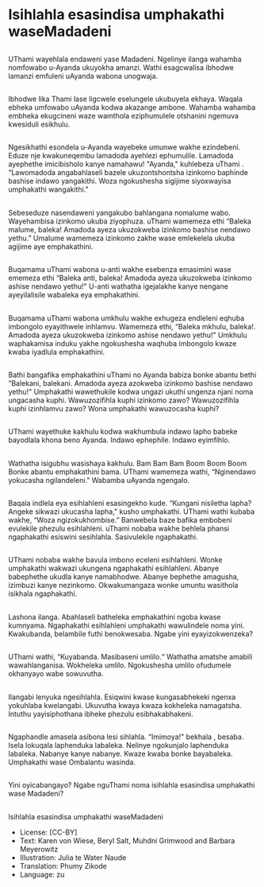 # Isihlahla esasindisa umphakathi waseMadadeni

##
UThami wayehlala endaweni yase
Madadeni. Ngelinye ilanga
wahamba nomfowabo u-Ayanda
ukuyokha amanzi. Wathi
esagcwalisa ibhodwe lamanzi
emfuleni uAyanda wabona
unogwaja.

##
Ibhodwe lika Thami lase ligcwele
eselungele ukubuyela ekhaya.
Waqala ebheka umfowabo uAyanda
kodwa akazange ambone.
Wahamba wahamba embheka
ekugcineni waze wamthola
eziphumulele otshanini ngemuva
kwesiduli esikhulu.

##
Ngesikhathi esondela u-Ayanda wayebeke umunwe wakhe ezindebeni. Eduze nje
kwakuneqembu lamadoda ayehlezi ephumulile. Lamadoda ayephethe imicibisholo kanye
namahawu!
"Ayanda," kuhlebeza uThami . “Lawomadoda angabahlaseli bazele ukuzontshontsha
izinkomo baphinde bashise indawo yangakithi. Woza ngokushesha sigijime siyoxwayisa
umphakathi wangakithi."

##
Sebeseduze nasendaweni
yangakubo bahlangana nomalume
wabo. Wayehambisa izinkomo
ukuba ziyophuza. uThami
wamemeza ethi “Baleka malume,
baleka! Amadoda ayeza
ukuzokweba izinkomo bashise
nendawo yethu.”
Umalume wamemeza izinkomo
zakhe wase emlekelela ukuba
agijime aye emphakathini.

##
Buqamama uThami wabona u-anti
wakhe esebenza emasimini wase
ememeza ethi “Baleka anti, baleka!
Amadoda ayeza ukuzokweba
izinkomo ashise nendawo yethu!"
U-anti wathatha igejalakhe kanye
nengane ayeyilalisile wabaleka eya
emphakathini.

##
Buqamama uThami wabona
umkhulu wakhe exhugeza endleleni
eqhuba imbongolo eyayithwele
inhlamvu.
Wamemeza ethi, “Baleka mkhulu,
baleka!. Amadoda ayeza
ukuzokweba izinkomo ashise
nendawo yethu!"
Umkhulu waphakamisa induku
yakhe ngokushesha waqhuba
imbongolo kwaze kwaba iyadlula
emphakathini.

##
Bathi bangafika emphakathini
uThami no Ayanda babiza bonke
abantu bethi “Balekani, balekani.
Amadoda ayeza azokweba izinkomo
bashise nendawo yethu!"
Umphakathi wawethukile kodwa
ungazi ukuthi ungenza njani noma
ungacasha kuphi.
Wawuzozifihla kuphi izinkomo
zawo?
Wawuzozifihla kuphi izinhlamvu
zawo?
Wona umphakathi wawuzocasha
kuphi?

##
UThami wayethuke kakhulu kodwa
wakhumbula indawo lapho babeke
bayodlala khona beno Ayanda.
Indawo ephephile.
Indawo eyimfihlo.

##
Wathatha isigubhu wasishaya
kakhulu.
Bam Bam Bam Boom Boom Boom
Bonke abantu emphakathini bama.
UThami wamemeza wathi,
“Nginendawo yokucasha
ngilandeleni."
Wabamba uAyanda ngengalo.

##
Baqala indlela eya esihlahleni
esasingekho kude.
“Kungani nisiletha lapha? Angeke
sikwazi ukucasha lapha," kusho
umphakathi.
UThami wathi kubaba wakhe,
“Woza ngizokukhombise.”
Banwebela baze bafika embobeni
evulekile phezulu esihlahleni.
uThami nobaba wakhe behlela
phansi ngaphakathi esiswini
sesihlahla. Sasivulekile
ngaphakathi.

##
UThami nobaba wakhe bavula
imbono eceleni esihlahleni. Wonke
umphakathi wakwazi ukungena
ngaphakathi esihlahleni.
Abanye babephethe ukudla kanye
namabhodwe.
Abanye bephethe amagusha,
izimbuzi kanye nezinkomo.
Okwakumangaza wonke umuntu
wasithola isikhala ngaphakathi.

##
Lashona ilanga.
Abahlaseli batheleka emphakathini
ngoba kwase kumnyama.
Ngaphakathi esihlahleni
umphakathi wawulindele noma yini.
Kwakubanda, belambile futhi
benokwesaba.
Ngabe yini eyayizokwenzeka?

##
UThami wathi, “Kuyabanda.
Masibaseni umlilo.“
Wathatha amatshe amabili
wawahlanganisa. Wokheleka umlilo.
Ngokushesha umlilo ofudumele
okhanyayo wabe sowuvutha.

##
Ilangabi lenyuka ngesihlahla.
Esiqwini kwase kungasabhekeki
ngenxa yokuhlaba kwelangabi.
Ukuvutha kwaya kwaza kokheleka
namagatsha. Intuthu
yayisiphothana ibheke phezulu
esibhakabhakeni.

##
Ngaphandle amasela asibona lesi sihlahla.
“Imimoya!" bekhala , besaba.
Isela lokuqala laphenduka labaleka. Nelinye ngokunjalo
laphenduka labaleka.
Nabanye kanye nabanye. Kwaze kwaba bonke bayabaleka.
Umphakathi wase Ombalantu wasinda.

##
Yini oyicabangayo?
Ngabe nguThami noma isihlahla
esasindisa umphakathi wase
Madadeni?

##
Isihlahla esasindisa umphakathi
waseMadadeni
* License: [CC-BY]
* Text: Karen von Wiese, Beryl Salt, Muhdni Grimwood
and Barbara Meyerowitz
* Illustration: Julia te Water Naude
* Translation: Phumy Zikode
* Language: zu

